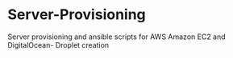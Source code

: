 # Server-Provisioning
Server provisioning and ansible scripts for AWS Amazon EC2 and DigitalOcean- Droplet creation
